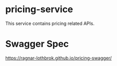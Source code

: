 # pricing-service
This service contains pricing related APIs.

# Swagger Spec
https://ragnar-lothbrok.github.io/pricing-swagger/
